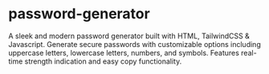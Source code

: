 # password-generator
A sleek and modern password generator built with HTML, TailwindCSS &amp; Javascript. Generate secure passwords with customizable options including uppercase letters, lowercase letters, numbers, and symbols. Features real-time strength indication and easy copy functionality.
